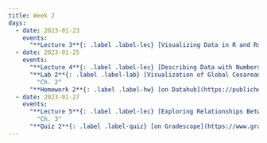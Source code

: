 ```yaml
---
title: Week 2
days:
  - date: 2023-01-23
    events:
      "**Lecture 3**{: .label .label-lec} [Visualizing Data in R and Rstudio (ggplot2)](https://ph142-ucb.github.io/sp23/src/l03-visualizing-data.pdf) ([Recording](https://youtu.be/fe2naP8I2gM))":
  - date: 2023-01-25
    events:
      "**Lecture 4**{: .label .label-lec} [Describing Data with Numbers](https://ph142-ucb.github.io/sp23/src/l04-describing-data-with-numbers.pdf) ([Recording](https://youtu.be/I8eIOsoV2lY))":
      "**Lab 2**{: .label .label-lab} [Visualization of Global Cesarean Delivery Rates](https://publichealth.datahub.berkeley.edu/hub/user-redirect/git-pull?repo=https%3A%2F%2Fgithub.com%2Fph142-ucb%2Fph142-sp23&urlpath=rstudio%2F&branch=main) (Due Jan. 31)":
        "Ch. 2"
      "**Homework 2**{: .label .label-hw} [on Datahub](https://publichealth.datahub.berkeley.edu/hub/user-redirect/git-pull?repo=https%3A%2F%2Fgithub.com%2Fph142-ucb%2Fph142-sp23&urlpath=rstudio%2F&branch=main)":
  - date: 2023-01-27
    events:
      "**Lecture 5**{: .label .label-lec} [Exploring Relationships Between Two Variables](https://ph142-ucb.github.io/sp23/src/l05-relationships-between-two-variables.pdf) ([Recording](https://youtu.be/08qbO9Gk4Fw))": 
        "Ch. 3"
      "**Quiz 2**{: .label .label-quiz} [on Gradescope](https://www.gradescope.com/courses/482455/assignments/2613946) (Due Jan. 28, 12:00 PM PST)":
---
```

